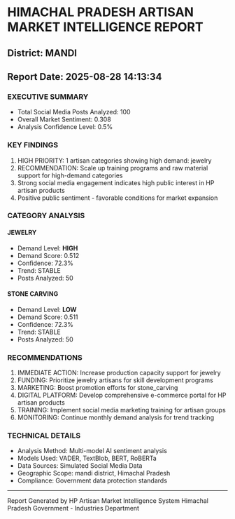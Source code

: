 # HIMACHAL PRADESH ARTISAN MARKET INTELLIGENCE REPORT
## District: MANDI
## Report Date: 2025-08-28 14:13:34

### EXECUTIVE SUMMARY
- Total Social Media Posts Analyzed: 100
- Overall Market Sentiment: 0.308
- Analysis Confidence Level: 0.5%

### KEY FINDINGS
1. HIGH PRIORITY: 1 artisan categories showing high demand: jewelry
2. RECOMMENDATION: Scale up training programs and raw material support for high-demand categories
3. Strong social media engagement indicates high public interest in HP artisan products
4. Positive public sentiment - favorable conditions for market expansion

### CATEGORY ANALYSIS

#### JEWELRY
- Demand Level: **HIGH**
- Demand Score: 0.512
- Confidence: 72.3%
- Trend: STABLE
- Posts Analyzed: 50

#### STONE CARVING
- Demand Level: **LOW**
- Demand Score: 0.511
- Confidence: 72.3%
- Trend: STABLE
- Posts Analyzed: 50

### RECOMMENDATIONS
1. IMMEDIATE ACTION: Increase production capacity support for jewelry
2. FUNDING: Prioritize jewelry artisans for skill development programs
3. MARKETING: Boost promotion efforts for stone_carving
4. DIGITAL PLATFORM: Develop comprehensive e-commerce portal for HP artisan products
5. TRAINING: Implement social media marketing training for artisan groups
6. MONITORING: Continue monthly demand analysis for trend tracking

### TECHNICAL DETAILS
- Analysis Method: Multi-model AI sentiment analysis
- Models Used: VADER, TextBlob, BERT, RoBERTa
- Data Sources: Simulated Social Media Data
- Geographic Scope: mandi district, Himachal Pradesh
- Compliance: Government data protection standards

---
Report Generated by HP Artisan Market Intelligence System
Himachal Pradesh Government - Industries Department
